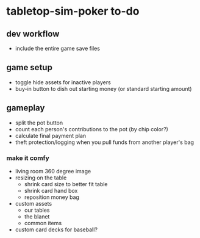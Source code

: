 # tabletop-sim-poker to-do

## dev workflow
- include the entire game save files

## game setup
- toggle hide assets for inactive players 
- buy-in button to dish out starting money (or standard starting amount)

## gameplay
- split the pot button
- count each person's contributions to the pot (by chip color?)
- calculate final payment plan
- theft protection/logging when you pull funds from another player's bag

### make it comfy
- living room 360 degree image
- resizing on the table
  - shrink card size to better fit table
  - shrink card hand box
  - reposition money bag
- custom assets
  - our tables
  - the blanet
  - common items
- custom card decks for baseball?
